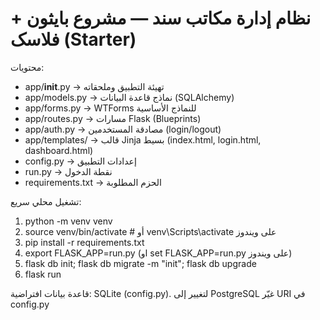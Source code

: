 # نظام إدارة مكاتب سند — مشروع بايثون + فلاسک (Starter)

محتويات:
- app/__init__.py   -> تهيئة التطبيق وملحقاته
- app/models.py     -> نماذج قاعدة البيانات (SQLAlchemy)
- app/forms.py      -> WTForms للنماذج الأساسية
- app/routes.py     -> مسارات Flask (Blueprints)
- app/auth.py       -> مصادقة المستخدمين (login/logout)
- app/templates/    -> قالب Jinja بسيط (index.html, login.html, dashboard.html)
- config.py         -> إعدادات التطبيق
- run.py            -> نقطة الدخول
- requirements.txt  -> الحزم المطلوبة

تشغيل محلي سريع:
1. python -m venv venv
2. source venv/bin/activate  # أو venv\Scripts\activate على ويندوز
3. pip install -r requirements.txt
4. export FLASK_APP=run.py  (او set FLASK_APP=run.py على ويندوز)
5. flask db init; flask db migrate -m "init"; flask db upgrade
6. flask run

قاعدة بيانات افتراضية: SQLite (config.py). لتغيير إلى PostgreSQL غيّر URI في config.py
